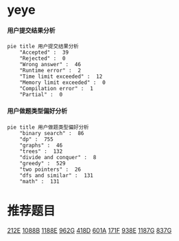 # yeye

<!-- tabs:start -->



#### **用户提交结果分析**

```mermaid
pie title 用户提交结果分析
    "Accepted" :  39
    "Rejected" :  0
    "Wrong answer" :  46
    "Runtime error" :  2
    "Time limit exceeded" :  12
    "Memory limit exceeded" :  0
    "Compilation error" :  1
    "Partial" :  0
```

#### **用户做题类型偏好分析**

```mermaid
pie title 用户做题类型偏好分析
    "binary search" :  86
    "dp" :  755
    "graphs" :  46
    "trees" :  132
    "divide and conquer" :  8
    "greedy" :  529
    "two pointers" :  26
    "dfs and similar" :  131
    "math" :  131
```



<!-- tabs:end -->
# 推荐题目
[212E](https://codeforces.com/contest/212/problem/E)
[1088B](https://codeforces.com/contest/1088/problem/B)
[1188E](https://codeforces.com/contest/1188/problem/E)
[962G](https://codeforces.com/contest/962/problem/G)
[418D](https://codeforces.com/contest/418/problem/D)
[601A](https://codeforces.com/contest/601/problem/A)
[171F](https://codeforces.com/contest/171/problem/F)
[938E](https://codeforces.com/contest/938/problem/E)
[1187G](https://codeforces.com/contest/1187/problem/G)
[837G](https://codeforces.com/contest/837/problem/G)
